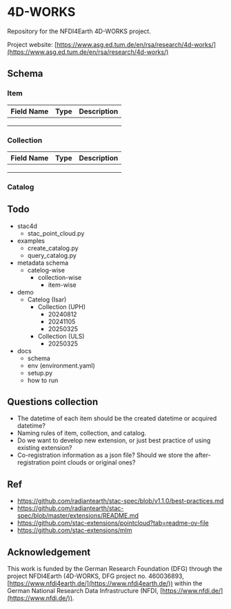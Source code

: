 # 4D-WORKS
Repository for the NFDI4Earth 4D-WORKS project.

Project website: [https://www.asg.ed.tum.de/en/rsa/research/4d-works/](https://www.asg.ed.tum.de/en/rsa/research/4d-works/)

## Schema

### Item

| Field Name | Type | Description  |
|------------|------|--------------|
|            |      |              |
|            |      |              |
|            |      |              |

### Collection

| Field Name | Type | Description  |
|------------|------|--------------|
|            |      |              |
|            |      |              |
|            |      |              |

### Catalog


## Todo

- stac4d
  - stac_point_cloud.py
- examples
  - create_catalog.py
  - query_catalog.py
- metadata schema
  - catelog-wise
    - collection-wise
      - item-wise
- demo
  - Catelog (Isar)
    - Collection (UPH)
      - 20240812
      - 20241105
      - 20250325
    - Collection (ULS)
      - 20250325
- docs
  - schema
  - env (environment.yaml)
  - setup.py
  - how to run


## Questions collection

- The datetime of each item should be the created datetime or acquired datetime?
- Naming rules of item, collection, and catalog.
- Do we want to develop new extension, or just best practice of using existing extension?
- Co-registration information as a json file? Should we store the after-registration point clouds or original ones?


## Ref

- https://github.com/radiantearth/stac-spec/blob/v1.1.0/best-practices.md
- https://github.com/radiantearth/stac-spec/blob/master/extensions/README.md
- https://github.com/stac-extensions/pointcloud?tab=readme-ov-file
- https://github.com/stac-extensions/mlm


## Acknowledgement
This work is funded by the German Research Foundation (DFG) through the project NFDI4Earth (4D-WORKS, DFG project no. 460036893, [https://www.nfdi4earth.de/](https://www.nfdi4earth.de/)) within the German National Research Data Infrastructure (NFDI, [https://www.nfdi.de/](https://www.nfdi.de/)). 

